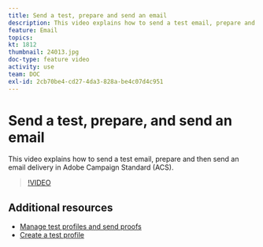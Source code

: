 ```yaml
---
title: Send a test, prepare and send an email
description: This video explains how to send a test email, prepare and then send an email delivery in Adobe Campaign Standard (ACS).
feature: Email
topics: 
kt: 1812
thumbnail: 24013.jpg
doc-type: feature video
activity: use
team: DOC
exl-id: 2cb70be4-cd27-4da3-828a-be4c07d4c951
---
```

# Send a test, prepare, and send an email

This video explains how to send a test email, prepare and then send an email delivery in Adobe Campaign Standard (ACS).

>[!VIDEO](https://video.tv.adobe.com/v/24013/)

## Additional resources

* [Manage test profiles and send proofs](https://docs.adobe.com/content/help/en/campaign-standard/using/testing-and-sending/preparing-and-testing-messages/managing-test-profiles-and-sending-proofs.html)
* [Create a test profile](/help/profiles-and-audiences/creating-a-profile.md)

